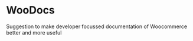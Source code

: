 # WooDocs
Suggestion to make developer focussed documentation of Woocommerce better and more useful
